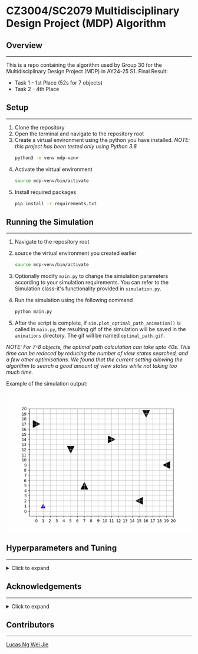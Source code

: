 # CZ3004/SC2079 Multidisciplinary Design Project (MDP) Algorithm


## Overview

---
This is a repo containing the algorithm used by Group 30 for the Multidisciplinary Design Project (MDP) in AY24-25 S1. Final Result:
- Task 1 - 1st Place (52s for 7 objects)
- Task 2 - 4th Place 

## Setup 

---
1. Clone the repository
2. Open the terminal and navigate to the repository root
3. Create a virtual environment using the python you have installed.
 _NOTE: this project has been tested only using Python 3.8_
    ```bash
    python3 -m venv mdp-venv
    ```
4. Activate the virtual environment
    ```bash
    source mdp-venv/bin/activate
    ```
5. Install required packages
    ```bash
    pip install -r requirements.txt
    ```

## Running the Simulation

---
1. Navigate to the repository root  
2. source the virtual environment you created earlier
    ```bash
    source mdp-venv/bin/activate
    ```
3. Optionally modify `main.py` to change the simulation parameters according to your simulation requirements. You can 
refer to the Simulation class-it's functionality provided in `simulation.py`.

4. Run the simulation using the following command
    ```bash
    python main.py
    ```
5. After the script is complete, if `sim.plot_optimal_path_animation()` is called in `main.py`, the resulting gif of
the simulation will be saved in the `animations` directory. The gif will be named `optimal_path.gif`.

_NOTE: For 7-8 objects, the optimal path calculation can take upto 40s. This time can be redeced by reducing the number 
of view states searched, and a few other optimisations. We found that the current setting allowing the algorithm to search 
a good amount of view states while not taking too much time._

Example of the simulation output:  

![Simulation Output](https://github.com/Chinmay-002/mdp-algo/blob/main/animations/optimal_path.gif)

## Hyperparameters and Tuning

---

<details>
  <summary>Click to expand</summary>

You can find most of the hyperparameters in the consts.py file. The hyperparameters are as follows:

### Algo hyperparams:

`TURN_FACTOR`: The cost of turning the robot. The higher the value, the less likely the robot is to turn.

`HALF_TURN_FACTOR`: The cost of turning the robot by 180 degrees. The higher the value, the higher the chance the root will turn only when it needs to.

`REVERSE_FACTOR`: The cost of reversing the robot. The higher the value, the less likely the robot is to reverse.

`HALF_TURN_FACTOR`: The cost of turning the robot by 180 degrees. The higher the value, 
the higher the chance the root make offset turns.

`SCREENSHOT_COST`: The cost of taking an image off center. The higher the value, the less likely the robot is to take an image off center.

`TOO_CLOSE_COST` : The cost of being too close to an object while taking an image

`TURN_PADDING`: Padding for the robot to turn. The higher the value, the more space the robot will need to make a turn. Must be tuned with `MID_TURN_PADDING`.

`MID_TURN_PADDING`: Padding for the robot to turn. The higher the value, the more space the robot will need to make a turn. Must be tuned with `TURN_PADDING`.

### Hardware hyperparams:
`TURNS`: The number of grid squares the robot moves for a turn on each axis. This must be tuned based on real robot movement.

`HALF_TURNS`: The number of grid squares the robot moves for a half turn on each axis. This must be tuned based on real robot movement. 

For more on turning the hardware movements to fit software requirements, see the [`tools/movement.py`](https://github.com/Chinmay-002/mdp-algo/blob/main/tools/movement.py) for the `CommandGenerator`

### Deprecated hyperparams: 

`SAFE_COST`: The cost in case the robot is too close to an object

</details>

## Acknowledgements

---
<details>
  <summary>Click to expand</summary>

I used [pyesonekyaw](https://github.com/pyesonekyaw)'s MDP algorithm as a starting point, but reimplemented it and improved it significantly by adding new functionality. Multiple modifications were also made in order to fit the requirements specified by the other teams in my MDP group (AY 24-25 S1 Group 30).

The original code can be found [in this repository](https://github.com/pyesonekyaw/CZ3004-SC2079-MDP-Algorithm).
</details>

## Contributors

---

[Lucas Ng Wei Jie](https://github.com/LucasNgWeiJie)
